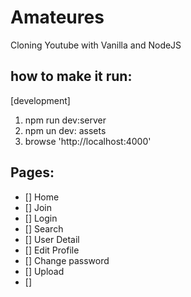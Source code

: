# Amateures

Cloning Youtube with Vanilla and NodeJS

## how to make it run:

[development]

1. npm run dev:server
2. npm un dev: assets
3. browse 'http://localhost:4000'

## Pages:

- [] Home
- [] Join
- [] Login
- [] Search
- [] User Detail
- [] Edit Profile
- [] Change password
- [] Upload
- []
